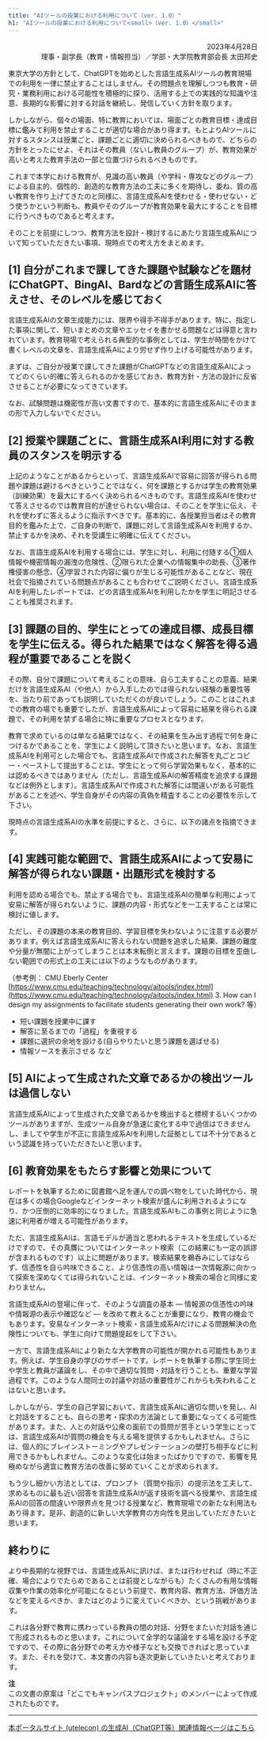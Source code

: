 ```yaml
---
title: "AIツールの授業における利用について（ver. 1.0）"
h1: "AIツールの授業における利用について<small>（ver. 1.0）</small>"
---
```


<div style="text-align: right;">
2023年4月28日<br>
理事・副学長（教育・情報担当）／学部・大学院教育部会長 太田邦史
</div>

東京大学の方針として、ChatGPTを始めとした言語生成系AIツールの教育現場での利用を一律に禁止することはしません。その問題点を理解しつつも教育・研究・業務利用における可能性を積極的に探り、活用する上での実践的な知識や注意、長期的な影響に対する対話を継続し、発信していく方針を取ります。

しかしながら、個々の場面、特に教育においては、場面ごとの教育目標・達成目標に鑑みて利用を禁止することが適切な場合があり得ます。もとよりAIツールに対するスタンスは授業ごと、課題ごとに適切に決められるべきもので、どちらの方針をとったにせよ、それはその教員（ないし教員のグループ）が、教育効果が高いと考えた教育手法の一部と位置づけられるべきものです。

これまで本学における教育が、見識の高い教員（や学科・専攻などのグループ）による自主的、個性的、創造的な教育方法の工夫に多くを期待し、委ね、質の高い教育を作り上げてきたのと同様に、言語生成系AIを使わせる・使わせない・どう使うかという判断も、教員やそのグループが教育効果を最大にすることを目標に行うべきものであると考えます。

そのことを前提にしつつ、教育方法を設計・検討するにあたり言語生成系AIについて知っていただきたい事項、現時点での考え方をまとめます。

## [1] 自分がこれまで課してきた課題や試験などを題材にChatGPT、BingAI、Bardなどの言語生成系AIに答えさせ、そのレベルを感じておく

言語生成系AIの文章生成能力には、限界や得手不得手があります。特に、指定した事項に関して、短いまとめの文章やエッセイを書かせる問題などは得意と言われています。教育現場で考えられる典型的な事例としては、学生が時間をかけて書くレベルの文章を、言語生成系AIにより労せず作り上げる可能性があります。

まずは、ご自分が授業で課してきた課題がChatGPTなどの言語生成系AIによってどのくらい的確に答えられるのかを感じておき、教育方針・方法の設計に反省させることが必要になってきています。

なお、試験問題は機密性が高い文書ですので、基本的に言語生成系AIにそのままの形で入力しないでください。

## [2] 授業や課題ごとに、言語生成系AI利用に対する教員のスタンスを明示する

上記のようなことがあるからといって、言語生成系AIで容易に回答が得られる問題や課題は避けるべきということではなく、何を課題とするかは学生の教育効果（訓練効果）を最大にするべく決められるべきものです。言語生成系AIを使わせて答えさせるのでは教育目的が達せられない場合は、そのことを学生に伝え、それを使わずに答えるように指示すべきです。基本的に、各授業担当者はその教育目的を鑑みた上で、ご自身の判断で、課題に対して言語生成系AIを利用するか、禁止するかを決め、それを受講生に明確に伝えてください。

なお、言語生成系AIを利用する場合には、学生に対し、利用に付随する①個人情報や機密情報の漏洩の危険性、②限られた企業への情報集中の助長、③著作権侵害の懸念、④学習された内容に偏りが生じる可能性があることなど、現在社会で指摘されている問題点があることも合わせてご説明ください。言語生成系AIを利用したレポートでは、どの言語生成系AIを利用したかを学生に明記させることも推奨されます。

## [3] 課題の目的、学生にとっての達成目標、成長目標を学生に伝える。得られた結果ではなく解答を得る過程が重要であることを説く

その際、自分で課題について考えることの意味、自ら工夫することの意義、結果だけを言語生成系AI（や他人）から入手したのでは得られない経験の重要性等を、当たり前であっても説明していただくのが良いでしょう。このことはこれまでの教育の場でも重要でしたが、言語生成系AIによって容易に結果を得られる課題で、その利用を禁ずる場合に特に重要なプロセスとなります。

教育で求めているのは単なる結果ではなく、その結果を生み出す過程で何を身につけるかであることを、学生によく説明して頂きたいと思います。なお、言語生成系AIを利用可とした場合でも、言語生成系AIで作成された解答を丸ごとコピー・ペーストして提出することは、学生にとって何ら学習効果もなく、基本的には認めるべきではありません（ただし、言語生成系AIの解答精度を追求する課題などは例外とします）。言語生成系AIで作成された解答には間違いがある可能性があることを述べ、学生自身がその内容の真偽を精査することの必要性を示して下さい。

現時点の言語生成系AIの水準を前提にすると、さらに、以下の諸点を指摘できます。

## [4] 実践可能な範囲で、言語生成系AIによって安易に解答が得られない課題・出題形式を検討する

利用を認める場合でも、禁止する場合でも、言語生成系AIの簡単な利用によって安易に解答が得られないように、課題の内容・形式などを一工夫することは常に検討に値します。

ただし、その課題の本来の教育目的、学習目標を失わないように注意する必要があります。例えば言語生成系AIに答えられない問題を追求した結果、課題の難度や分量が無闇に上がってしまうことは本末転倒と言えます。課題の目標を歪曲しない範囲での形式上の工夫には以下のようなものがあります。

（参考例： CMU Eberly Center [https://www.cmu.edu/teaching/technology/aitools/index.html](https://www.cmu.edu/teaching/technology/aitools/index.html) 3. How can I design my assignments to facilitate students generating their own work? 等）

- 短い課題を授業中に課す
- 解答に至るまでの「過程」を重視する
- 課題に選択の余地を設ける(自らやりたいと思う課題を選ばせる)
- 情報ソースを表示させる など

## [5] AIによって生成された文章であるかの検出ツールは過信しない

言語生成系AIによって生成された文章であるかを検出すると標榜するいくつかのツールがありますが、生成ツール自身が急速に変化する中で過信はできませんし、ましてや学生が不正に言語生成系AIを利用した証拠としては不十分であるという認識を持っていただきたいと思います。

## [6] 教育効果をもたらす影響と効果について
レポートを執筆するために図書館へ足を運んでの調べ物をしていた時代から、現在は多くの場合Googleなどインターネット検索が盛んに利用されるようになり、かつ圧倒的に効率的になりました。言語生成系AIもこの事例と同じように急速に利用者が増える可能性があります。

ただ、言語生成系AIは、言語モデルが適当と思われるテキストを生成しているだけですので、その真贋についてはインターネット検索（この結果にも一定の誤謬が含まれるものです）以上に問題があります。検索結果を鵜呑みにしてはならず、信憑性を自ら吟味できること、より信憑性の高い情報は一次情報源に向かって探索を深めなくては得られないことは、インターネット検索の場合と同様に変わりません。

言語生成系AIの登場に伴って、そのような調査の基本 — 情報源の信憑性の吟味や情報源の表示や確認など — を改めて教えることが重要になり、教育の機会でもあります。安易なインターネット検索・言語生成系AIだけによる問題解決の危険性についても、学生に向けて問題提起をして下さい。

一方で、言語生成系AIにより新たな大学教育の可能性が開かれる可能性もあります。例えば、学生自身の学びのサポートです。レポートを執筆する際に学生同士や学生と教員が議論をし、その中で適切な質問・対話を行うことも、重要な学習過程です。このような人間同士の討議や対話の重要性がこれからも失われることはないと思います。

しかしながら、学生の自己学習において、言語生成系AIに適切な問いを発し、AIと対話をすることも、自らの思考・探求の方法論として重要になってくる可能性があります。また、人との対話や公衆の面前での質問が苦手という学生にとっては、言語生成系AIが質問の機会を与える場を提供するかもしれません。さらには、個人的にブレインストーミングやプレゼンテーションの壁打ち相手などに利用できるかもしれません。このような変化は始まったばかりですので、影響を見極めながら適宜に教育方法の改善に努めていくことが求められます。

もう少し細かい方法としては、プロンプト（質問や指示）の提示法を工夫して、求めるものに最も近い回答を言語生成系AIが返す技術を調べる授業や、言語生成系AIの回答の間違いや限界点を見つける授業など、教育現場での新たな利用法もあり得ます。是非、創造的に新しい大学教育の方向性を見出していただきたいと思います。

## 終わりに

より中長期的な視野では、言語生成系AIに訊けば、または行わせれば（時に不正確、場合によりでたらめであることは前提としながらも）たくさんの有用な情報収集や作業の効率化が可能になるという前提で、教育内容、教育方法、評価方法などを変えるべきか、またはどのように変えていくべきか、という挑戦があります。

これは各分野で教育に携わっている教員の間の対話、分野をまたいだ対話を通じて形成されるものと思います。これについて全学的な議論をする場を設ける予定ですので、その際に各分野での考え方や様子なども交換できればと思っています。また、それを受けて、本文書の内容も逐次更新していきたいと考えております。

<b>注</b><br>この文書の原案は「どこでもキャンパスプロジェクト」のメンバーによって作成されたものです。

---

[本ポータルサイト (utelecon) の生成AI（ChatGPT等）関連情報ページはこちら](/online/topics/generative-ai)
